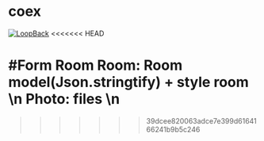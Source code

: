 # coex

[![LoopBack](https://github.com/strongloop/loopback-next/raw/master/docs/site/imgs/branding/Powered-by-LoopBack-Badge-(blue)-@2x.png)](http://loopback.io/)
<<<<<<< HEAD



#Form Room
Room: Room model(Json.stringtify) + style room \n
Photo: files \n
=======
>>>>>>> 39dcee820063adce7e399d6164166241b9b5c246
